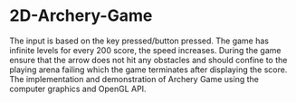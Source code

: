 # 2D-Archery-Game
The input is based on the key pressed/button pressed. The game has infinite levels for every 200 score, the speed increases. During the game ensure that the arrow does not hit any obstacles and should confine to the playing arena failing which the game terminates after displaying the score. The implementation and demonstration of Archery Game using the computer graphics and OpenGL API.
